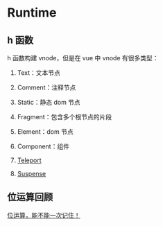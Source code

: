 # Runtime

## h 函数

h 函数构建 vnode，但是在 vue 中 vnode 有很多类型：

1. Text：文本节点

2. Comment：注释节点

3. Static：静态 dom 节点

4. Fragment：包含多个根节点的片段

5. Element：dom 节点

6. Component：组件

7. [Teleport](https://cn.vuejs.org/guide/built-ins/teleport.html#teleport)

8. [Suspense](https://cn.vuejs.org/guide/built-ins/suspense.html#suspense)

## 位运算回顾

[位运算，能不能一次记住！](https://juejin.cn/post/7274188187675902004)
